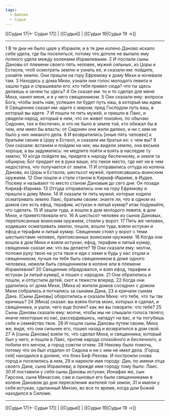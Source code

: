 ```yaml
---
tags:
  - Библия
  - Судьи
---
```

[[Судьи 17|← Судьи 17]] | [[Судьи]] | [[Судьи 19|Судьи 19 →]]

---
1 В те дни не было царя у Израиля; и в те дни колено Даново искало себе удела, где бы поселиться, потому что дотоле не выпало ему полного удела между коленами Израилевыми.
2 И послали сыны Дановы от племени своего пять человек, мужей сильных, из Цоры и Естаола, чтоб осмотреть землю и узнать ее, и сказали им: пойдите, узнайте землю. Они пришли на гору Ефремову к дому Михи и ночевали там.
3 Находясь у дома Михи, узнали они голос молодого левита и зашли туда и спрашивали его: кто тебя привел сюда? что ты здесь делаешь и зачем ты здесь?
4 Он сказал им: то и то сделал для меня Миха, нанял меня, и я у него священником.
5 Они сказали ему: вопроси Бога, чтобы знать нам, успешен ли будет путь наш, в который мы идем.
6 Священник сказал им: идите с миром; пред Господом путь ваш, в который вы идете.
7 И пошли те пять мужей, и пришли в Лаис, и увидели народ, который в нем, что он живет покойно, по обычаю Сидонян, тих и беспечен, и что не было в земле той, кто обижал бы в чем, или имел бы власть: от Сидонян они жили далеко, и ни с кем не было у них никакого дела.
8 И возвратились [оные пять человек] к братьям своим в Цору и Естаол, и сказали им братья их: с чем вы?
9 Они сказали: встанем и пойдем на них; мы видели землю, она весьма хороша; а вы задумались: не медлите пойти и взять в наследие ту землю;
10 когда пойдете вы, придете к народу беспечному, и земля та обширна; Бог предает ее в руки ваши; это такое место, где нет ни в чем недостатка, что получается от земли.
11 И отправились оттуда из колена Данова, из Цоры и Естаола, шестьсот мужей, препоясавшись воинским оружием.
12 Они пошли и стали станом в Кириаф-Иариме, в Иудее. Посему и называют то место станом Дановым до сего дня. Он позади Кириаф-Иарима.
13 Оттуда отправились они на гору Ефремову и пришли к дому Михи.
14 И сказали те пять мужей, которые ходили осматривать землю Лаис, братьям своим: знаете ли, что в одном из домов сих есть ефод, терафим, истукан и литый кумир? итак подумайте, что сделать.
15 И зашли туда, и вошли в дом молодого левита, в дом Михи, и приветствовали его.
16 А шестьсот человек из сынов Дановых, перепоясанные воинским оружием, стояли у ворот.
17 Пять же человек, ходивших осматривать землю, пошли, вошли туда, взяли истукан и ефод и терафим и литый кумир. Священник стоял у ворот с теми шестьюстами человек, препоясанных воинским оружием.
18 Когда они вошли в дом Михи и взяли истукан, ефод, терафим и литый кумир, священник сказал им: что вы делаете?
19 Они сказали ему: молчи, положи руку твою на уста твои и иди с нами и будь у нас отцом и священником; лучше ли тебе быть священником в доме одного человека, нежели быть священником в колене или в племени Израилевом?
20 Священник обрадовался, и взял ефод, терафим и истукан [и литый кумир], и пошел с народом.
21 Они обратились и пошли, и отпустили детей, скот и тяжести вперед.
22 Когда они удалились от дома Михи, [Миха и] жители домов соседних с домом Михи собрались и погнались за сынами Дана,
23 и кричали сынам Дана. [Сыны Дановы] оборотились и сказали Михе: что тебе, что ты так кричишь?
24 [Миха] сказал: вы взяли богов моих, которых я сделал, и священника, и ушли; чего еще более? как же вы говорите: что тебе?
25 Сыны Дановы сказали ему: молчи, чтобы мы не слышали голоса твоего; иначе некоторые из нас, рассердившись, нападут на вас, и ты погубишь себя и семейство твое.
26 И пошли сыны Дановы путем своим; Миха же, видя, что они сильнее его, пошел назад и возвратился в дом свой.
27 А [сыны Дановы] взяли то, что сделал Миха, и священника, который был у него, и пошли в Лаис, против народа спокойного и беспечного, и побили его мечом, а город сожгли огнем.
28 Некому было помочь, потому что он был отдален от Сидона и ни с кем не имел дела. [Город сей] находился в долине, что близ Беф-Рехова. И построили снова город и поселились в нем,
29 и нарекли имя городу: Дан, по имени отца своего Дана, сына Израилева; а прежде имя городу тому было: Лаис.
30 И поставили у себя сыны Дановы истукан; Ионафан же, сын Гирсона, сына Манассии, сам и сыновья его были священниками в колене Дановом до дня переселения жителей той земли;
31 и имели у себя истукан, сделанный Михою, во все то время, когда дом Божий находился в Силоме.

---
[[Судьи 17|← Судьи 17]] | [[Судьи]] | [[Судьи 19|Судьи 19 →]]